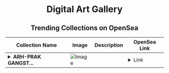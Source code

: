 <div align="center">

# Digital Art Gallery

## Trending Collections on OpenSea

| Collection Name                       | Image                                                                                     | Description                       | OpenSea Link                                                                                          |
|---------------------------------------|-------------------------------------------------------------------------------------------|-----------------------------------|--------------------------------------------------------------------------------------------------------|
| **<details><summary>ARH-PRAK GANGST...</summary>ARH-PRAK GANGSTER</details>** | ![Image](https://i.seadn.io/s/raw/files/3528f0276eebf392862abaaf4831e3d8.webp?w=500&auto=format?w=200&auto=format) |  | <details><summary>Link</summary>[ARH-PRAK GANGSTER](https://opensea.io/collection/arh-prak-gangster-116)</details> |

</div>